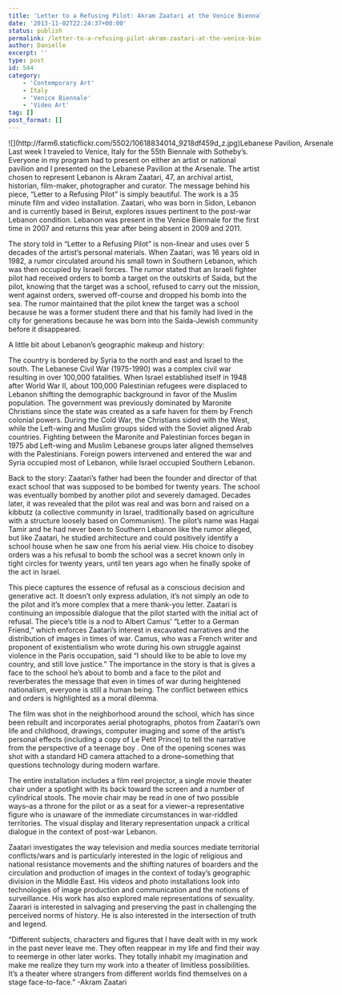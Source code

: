 ```yaml
---
title: 'Letter to a Refusing Pilot: Akram Zaatari at the Venice Biennale'
date: '2013-11-02T22:24:37+00:00'
status: publish
permalink: /letter-to-a-refusing-pilot-akram-zaatari-at-the-venice-biennale
author: Danielle
excerpt: ''
type: post
id: 544
category:
    - 'Contemporary Art'
    - Italy
    - 'Venice Biennale'
    - 'Video Art'
tag: []
post_format: []
---
```

<div class="wp-caption alignnone" style="width: 650px">![](http://farm6.staticflickr.com/5502/10618834014_9218df459d_z.jpg)Lebanese Pavilion, Arsenale

</div>Last week I traveled to Venice, Italy for the 55th Biennale with Sotheby’s. Everyone in my program had to present on either an artist or national pavilion and I presented on the Lebanese Pavilion at the Arsenale. The artist chosen to represent Lebanon is Akram Zaatari, 47, an archival artist, historian, film-maker, photographer and curator. The message behind his piece, “Letter to a Refusing Pilot” is simply beautiful. The work is a 35 minute film and video installation. Zaatari, who was born in Sidon, Lebanon and is currently based in Beirut, explores issues pertinent to the post-war Lebanon condition. Lebanon was present in the Venice Biennale for the first time in 2007 and returns this year after being absent in 2009 and 2011.

The story told in “Letter to a Refusing Pilot” is non-linear and uses over 5 decades of the artist’s personal materials. When Zaatari, was 16 years old in 1982, a rumor circulated around his small town in Southern Lebanon, which was then occupied by Israeli forces. The rumor stated that an Israeli fighter pilot had received orders to bomb a target on the outskirts of Saida, but the pilot, knowing that the target was a school, refused to carry out the mission, went against orders, swerved off-course and dropped his bomb into the sea. The rumor maintained that the pilot knew the target was a school because he was a former student there and that his family had lived in the city for generations because he was born into the Saida-Jewish community before it disappeared.

A little bit about Lebanon’s geographic makeup and history:

The country is bordered by Syria to the north and east and Israel to the south. The Lebanese Civil War (1975-1990) was a complex civil war resulting in over 100,000 fatalities. When Israel established itself in 1948 after World War II, about 100,000 Palestinian refugees were displaced to Lebanon shifting the demographic background in favor of the Muslim population. The government was previously dominated by Maronite Christians since the state was created as a safe haven for them by French colonial powers. During the Cold War, the Christians sided with the West, while the Left-wing and Muslim groups sided with the Soviet aligned Arab countries. Fighting between the Maronite and Palestinian forces began in 1975 abd Left-wing and Muslim Lebanese groups later aligned themselves with the Palestinians. Foreign powers intervened and entered the war and Syria occupied most of Lebanon, while Israel occupied Southern Lebanon.

Back to the story: Zaatari’s father had been the founder and director of that exact school that was supposed to be bombed for twenty years. The school was eventually bombed by another pilot and severely damaged. Decades later, it was revealed that the pilot was real and was born and raised on a kibbutz (a collective community in Israel, traditionally based on agriculture with a structure loosely based on Communism). The pilot’s name was Hagai Tamir and he had never been to Southern Lebanon like the rumor alleged, but like Zaatari, he studied architecture and could positively identify a school house when he saw one from his aerial view. His choice to disobey orders was a his refusal to bomb the school was a secret known only in tight circles for twenty years, until ten years ago when he finally spoke of the act in Israel.

This piece captures the essence of refusal as a conscious decision and generative act. It doesn’t only express adulation, it’s not simply an ode to the pilot and it’s more complex that a mere thank-you letter. Zaatari is continuing an impossible dialogue that the pilot started with the initial act of refusal. The piece’s title is a nod to Albert Camus’ “Letter to a German Friend,” which enforces Zaatari’s interest in excavated narratives and the distribution of images in times of war. Camus, who was a French writer and proponent of existentialism who wrote during his own struggle against violence in the Paris occupation, said “I should like to be able to love my country, and still love justice.” The importance in the story is that is gives a face to the school he’s about to bomb and a face to the pilot and reverberates the message that even in times of war during heightened nationalism, everyone is still a human being. The conflict between ethics and orders is highlighted as a moral dilemma.

The film was shot in the neighborhood around the school, which has since been rebuilt and incorporates aerial photographs, photos from Zaatari’s own life and childhood, drawings, computer imaging and some of the artist’s personal effects (including a copy of Le Petit Prince) to tell the narrative from the perspective of a teenage boy . One of the opening scenes was shot with a standard HD camera attached to a drone–something that questions technology during modern warfare.

The entire installation includes a film reel projector, a single movie theater chair under a spotlight with its back toward the screen and a number of cylindrical stools. The movie chair may be read in one of two possible ways–as a throne for the pilot or as a seat for a viewer–a representative figure who is unaware of the immediate circumstances in war-riddled territories. The visual display and literary representation unpack a critical dialogue in the context of post-war Lebanon.

Zaatari investigates the way television and media sources mediate territorial conflicts/wars and is particularly interested in the logic of religious and national resistance movements and the shifting natures of boarders and the circulation and production of images in the context of today’s geographic division in the Middle East. His videos and photo installations look into technologies of image production and communication and the notions of surveillance. His work has also explored male representations of sexuality. Zaarari is interested in salvaging and preserving the past in challenging the perceived norms of history. He is also interested in the intersection of truth and legend.

“Different subjects, characters and figures that I have dealt with in my work in the past never leave me. They often reappear in my life and find their way to reemerge in other later works. They totally inhabit my imagination and make me realize they turn my work into a theater of limitless possibilities. It’s a theater where strangers from different worlds find themselves on a stage face-to-face.” -Akram Zaatari